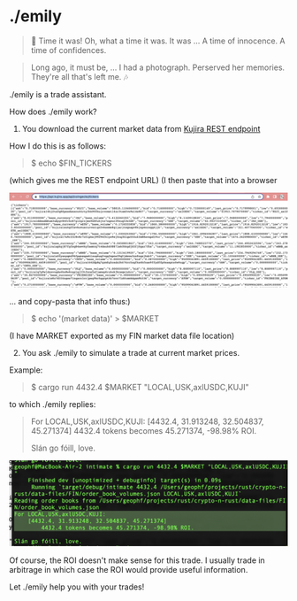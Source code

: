 # ./emily


> 🎵 Time it was! Oh, what a time it was. It was ...
> A time of innocence.
> A time of confidences.

> Long ago, it must be, ...
> I had a photograph.
> Perserved her memories.
> They're all that's left me. 🎶

./emily is a trade assistant.

How does ./emily work?

1. You download the current market data from [Kujira REST endpoint](https://api.kujira.app/api/coingecko/tickers)

How I do this is as follows:

> $ echo $FIN_TICKERS

(which gives me the REST endpoint URL)
(I then paste that into a browser 

![FIN market data](imgs/01-market-data.png)

... and copy-pasta that info thus:)

> $ echo '(market data)' > $MARKET

(I have MARKET exported as my FIN market data file location)

2. You ask ./emily to simulate a trade at current market prices.

Example:

> $ cargo run 4432.4 $MARKET "LOCAL,USK,axlUSDC,KUJI"

to which ./emily replies:

> For LOCAL,USK,axlUSDC,KUJI:
>   [4432.4, 31.913248, 32.504837, 45.271374]
>      4432.4 tokens becomes 45.271374, -98.98% ROI.
>
> Slán go fóill, love.

![./emily simulates a trade](imgs/02-trade.png)

Of course, the ROI doesn't make sense for this trade. I usually trade in
arbitrage in which case the ROI would provide useful information.

Let ./emily help you with your trades!

